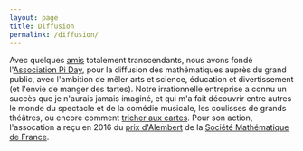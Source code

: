 ```yaml
---
layout: page
title: Diffusion
permalink: /diffusion/
---
```


Avec quelques [amis](http://www.aiezzi.it) totalement transcendants, nous avons fondé l'[Association Pi Day](www.piday.fr),  pour la diffusion des mathématiques auprès du grand public, avec l'ambition de mêler arts et science, éducation et divertissement (et l'envie de manger des tartes). Notre irrationnelle entreprise a connu un succès que je n'aurais jamais imaginé, et qui m'a fait découvrir entre autres le monde du spectacle et de la comédie musicale, les coulisses de grands théâtres, ou encore comment [tricher aux cartes](https://vimeo.com/167115341). Pour son action, l'assocation a reçu en 2016 du [prix d'Alembert](http://smf.emath.fr/VieSociete/PrixAlembert/Laureats.html) de la [Société Mathématique de France](http://smf.emath.fr).
